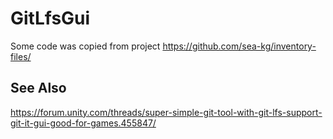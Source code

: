 # GitLfsGui

Some code was copied from project https://github.com/sea-kg/inventory-files/

## See Also

https://forum.unity.com/threads/super-simple-git-tool-with-git-lfs-support-git-it-gui-good-for-games.455847/


